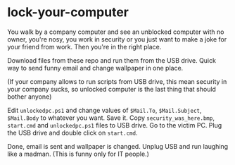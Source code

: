 # lock-your-computer

You walk by a company computer and see an unblocked computer with no owner, you're nosy, you work in security or you just want to make a joke for your friend from work. Then you're in the right place.

Download files from these repo and run them from the USB drive.
Quick way to send funny email and change wallpaper in one place.

(If your company allows to run scripts from USB drive, this mean security in your company sucks, so unlocked computer is the last thing that should bother anyone)

Edit `unlockedpc.ps1` and change values of `$Mail.To`, `$Mail.Subject`, `$Mail.Body` to whatever you want. Save it.
Copy `security_was_here.bmp`, `start.cmd` and `unlockedpc.ps1` files to USB drive. Go to the victim PC. Plug the USB drive and double click on `start.cmd`.

Done, email is sent and wallpaper is changed. Unplug USB and run laughing like a madman. (This is funny only for IT people.)
